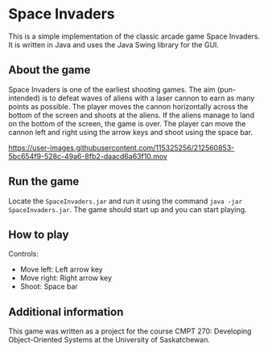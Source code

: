 # Space Invaders

This is a simple implementation of the classic arcade game Space Invaders. It is written in Java and uses the Java Swing library for the GUI.

## About the game

Space Invaders is one of the earliest shooting games. The aim (pun-intended) is to defeat waves of aliens with a laser cannon to earn as many points as possible. The player moves the cannon horizontally across the bottom of the screen and shoots at the aliens. If the aliens manage to land on the bottom of the screen, the game is over. The player can move the cannon left and right using the arrow keys and shoot using the space bar.

https://user-images.githubusercontent.com/115325256/212560853-5bc654f9-528c-49a6-8fb2-daacd6a63f10.mov

## Run the game

Locate the `SpaceInvaders.jar` and run it using the command `java -jar SpaceInvaders.jar`. The game should start up and you can start playing.

## How to play

Controls:

- Move left: Left arrow key
- Move right: Right arrow key
- Shoot: Space bar

## Additional information

This game was written as a project for the course CMPT 270: Developing Object-Oriented Systems at the University of Saskatchewan.
